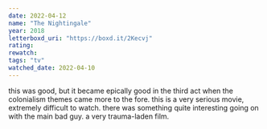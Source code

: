 ```yaml
---
date: 2022-04-12
name: "The Nightingale"
year: 2018
letterboxd_uri: "https://boxd.it/2Kecvj"
rating: 
rewatch: 
tags: "tv"
watched_date: 2022-04-10
---
```


this was good, but it became epically good in the third act when the colonialism themes came more to the fore. this is a very serious movie, extremely difficult to watch. there was something quite interesting going on with the main bad guy. a very trauma-laden film.

